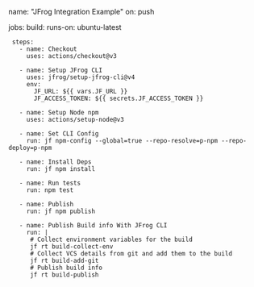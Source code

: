 name: "JFrog Integration Example"
on: push

jobs:
  build:
     runs-on: ubuntu-latest
       
     steps:
       - name: Checkout
         uses: actions/checkout@v3
         
       - name: Setup JFrog CLI
         uses: jfrog/setup-jfrog-cli@v4
         env:  
           JF_URL: ${{ vars.JF_URL }}
           JF_ACCESS_TOKEN: ${{ secrets.JF_ACCESS_TOKEN }}
           
       - name: Setup Node npm
         uses: actions/setup-node@v3
           
       - name: Set CLI Config
         run: jf npm-config --global=true --repo-resolve=p-npm --repo-deploy=p-npm
           
       - name: Install Deps
         run: jf npm install
           
       - name: Run tests
         run: npm test
         
       - name: Publish
         run: jf npm publish
         
       - name: Publish Build info With JFrog CLI
         run: |
          # Collect environment variables for the build
          jf rt build-collect-env
          # Collect VCS details from git and add them to the build
          jf rt build-add-git
          # Publish build info
          jf rt build-publish
